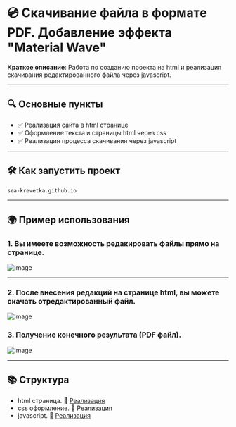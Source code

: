 # 💿 Скачивание файла в формате PDF. Добавление эффекта "Material Wave" 

**Краткое описание**: Работа по созданию проекта на html и реализация скачивания редактированного файла через javascript.

---

## 🔍 Основные пункты
- ✅ Реализация сайта в html странице 
- ✅ Оформление текста и страницы html через css
- ✅ Реализация процесса скачивания через javascript

---

## 🛠 Как запустить проект 
```bash
sea-krevetka.github.io
```
---

## 🌍 Пример использования
### 1. Вы имеете возможность редакировать файлы прямо на странице.
![image](https://github.com/user-attachments/assets/1acce71b-3ab8-450a-b32b-44cbcd672a38)

---
### 2. После внесения редакций на странице html, вы можете скачать отредактированный файл.
![image](https://github.com/user-attachments/assets/ed2bc4a5-6e00-49d2-b997-134c4c46a0dc)


### 3. Получение конечного результата (PDF файл).
![image](https://github.com/user-attachments/assets/83d245fe-d2bf-4e11-b6f7-137b4bccda2c)

---


## 📚 Структура
- html страница.
📌 [Реализация](/raw_files/resume.html)
- css оформление.
📌 [Реализация](/raw_files/resume.css)
- javascript.
📌 [Реализация](/raw_files/sliderjs.js)

